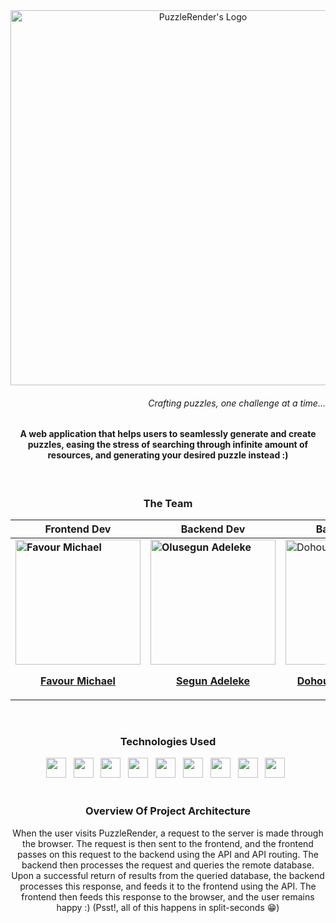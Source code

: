 <div align="center">
  <img src="https://github.com/PuzzleRender/PuzzleRender/blob/main/static/images/landscape-logo.jpeg" alt="PuzzleRender's Logo" width="600" />
</div>
<!--![PuzzleRender Logo](static/images/Landscape_PuzzleRender.jpeg) -->
<!-- h2 align="center">PuzzleRender ✨</h2> -->
<h6 align="right"><em>Crafting puzzles, one challenge at a time...</em></h6>
<h4 align="center">A web application that helps users to seamlessly generate and create puzzles, easing the stress of searching through infinite amount of resources, and generating your desired puzzle instead :)</h4>
<br>

<!-- Meet The Team -->
<h3 align="center">The Team</h3>

|     Frontend Dev     |     Backend Dev     |     Backend Dev     |     Backend Dev     | 
|----------|----------|----------|----------|
| <strong><img src="https://github.com/PuzzleRender/PuzzleRender/blob/main/static/images/team/favour-michael.jpg" alt="Favour Michael" width="200" height="200"> <p align="center"><a href="https://linktr.ee/froches">Favour Michael</a></p></strong>   | <strong><img src="https://github.com/PuzzleRender/PuzzleRender/blob/main/static/images/team/olusegun-adeleke.jpg" alt="Olusegun Adeleke" width="200" height="200"> <p align="center"><a href="https://segunadeleke.tech/">Segun Adeleke</a></p></strong>   | <img src="https://github.com/PuzzleRender/PuzzleRender/blob/main/static/images/team/dohou-daniel.jpg" alt="Dohou Daniel Favour" width="200" height="200"> <strong><p align="center"><a href="https://linktr.ee/dohoudanielfavour/">Dohou Daniel Favour</a></p></strong>   | <img src="https://github.com/PuzzleRender/PuzzleRender/blob/main/static/images/team/cobby-solomon.jpg" alt="Cobby Solomon" width="200" height="200"> <strong><p align="center"><a href="https://beacons.ai/cobbysefahsolomon">Cobby Solomon</a></p></strong>   |

<!--
|------------------------------------------------------------------------------------------------------------------------------------------------------------------------------|
| <img src="static/images/team/favour-michael.jpg" alt="Favour Michael" width="200" height="200"> <p align="center"><a href="https://linktr.ee/froches">Favour Michael</a></p> | <img src="static/images/team/olusegun-adeleke.jpg" alt="Olusegun Adeleke" width="200" height="200"> <p align="center"><a href="https://segunadeleke.tech/">Segun Adeleke</a></p> | <img src="static/images/team/dohou-daniel.jpg" alt="Dohou Daniel Favour" width="200" height="200"> <strong><p align="center"><a href="https://linktr.ee/dohoudanielfavour/">Dohou Daniel Favour</a></p></strong> | <img src="static/images/team/cobby-solomon.jpg" alt="Cobby Solomon" width="200" height="200"> <strong><p align="center"><a href="https://beacons.ai/cobbysefahsolomon">Cobby Solomon</a></p></strong> |
-------------------------------------------------------------------------------------------------------------------------------------------------------------------------------------
-->
<br>

<strong><h3 align="center">Technologies Used</h3></strong>
<div align="center">
  <img height="32" width="32" src="https://cdn.simpleicons.org/python" /> &nbsp;
  <img height="32" width="32" src="https://cdn.simpleicons.org/django" /> &nbsp;
  <img height="32" width="32" src="https://cdn.simpleicons.org/nextdotjs" /> &nbsp;
  <img height="32" width="32" src="https://cdn.simpleicons.org/mysql" /> &nbsp;
  <img height="32" width="32" src="https://cdn.simpleicons.org/sqlalchemy" /> &nbsp;
  <img height="32" width="32" src="https://cdn.simpleicons.org/openai" /> &nbsp;
  <img height="32" width="32" src="https://cdn.simpleicons.org/npm" /> &nbsp;
  <img height="32" width="32" src="https://cdn.simpleicons.org/git" /> &nbsp;
  <img height="32" width="32" src="https://cdn.simpleicons.org/github" /> &nbsp;
</div>

<br>

<h3 align="center">Overview Of Project Architecture</h3>
  <p align="center">When the user visits PuzzleRender, a request to the server is made through the browser. The request is then sent to the frontend, and the frontend passes on this request to the backend using the API and API routing. The backend then processes the request and queries the remote database. Upon a successful return of results from the queried database, the backend processes this response, and feeds it to the frontend using the API. The frontend then feeds this response to the browser, and the user remains happy :) (Psst!, all of this happens in split-seconds 😁)</p>


<!--
<h3 align="center">Setup Instructions</h3>
<strong>
1. Head over to <a href="" target="_blank">PuzzleRender</a> <br>
2. Hit the ... button <br>
3. Sign Up and create an account <br>
4. Login <br>
5. .... <br>
6. .... <br>
7. .... <br>

<br>

> If you would run our project locally: <br>
1. Clone our repository: `git clone https://github.com/PuzzleRender/PuzzleRender.git`<br>
2. <br>
3. <br>
4. <br>
5. <br>
6. <br>
</strong>
<h3 align="center">Usage Guidelines</h3>
-->
